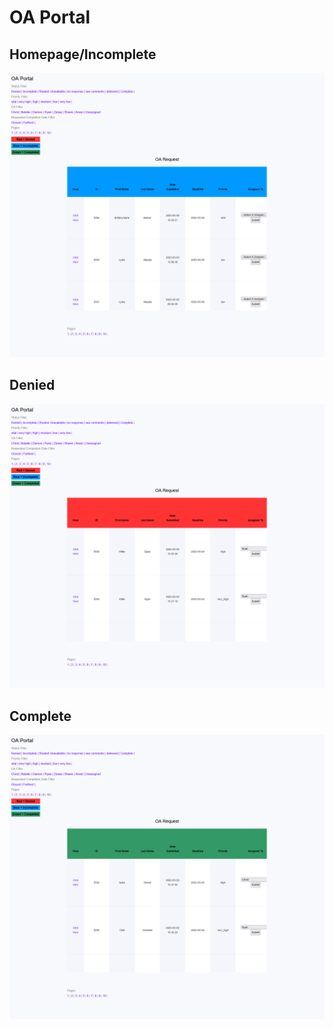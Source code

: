 # OA Portal

## Homepage/Incomplete
![Incomplete](Presentation/Home.png)

## Denied
![Denied](Presentation/Denied.png)

## Complete
![Complete](Presentation/Complete.png)
